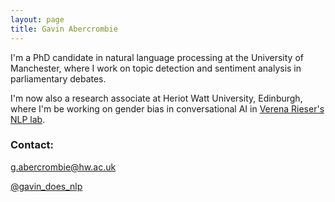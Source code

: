 ```yaml
---
layout: page
title: Gavin Abercrombie
---
```


I'm a PhD candidate in natural language processing at the University of Manchester, where I work on topic detection and sentiment analysis in parliamentary debates.

I'm now also a research associate at Heriot Watt University, Edinburgh, where I'm be working on gender bias in conversational AI in [Verena Rieser's NLP lab](https://sites.google.com/view/nlplab/).


### Contact:

g.abercrombie@hw.ac.uk

[@gavin_does_nlp](https://twitter.com/gavin_does_nlp)
